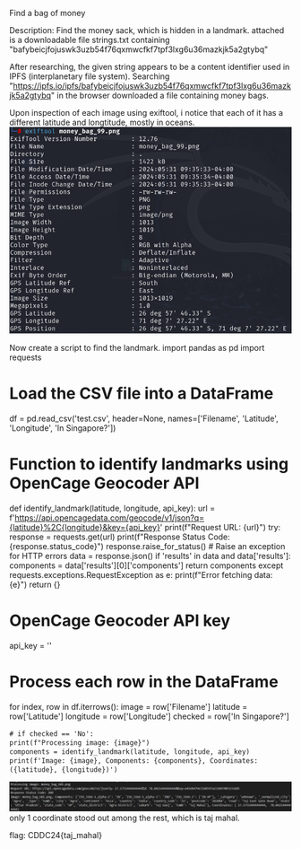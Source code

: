 Find a bag of money

Description:
Find the money sack, which is hidden in a landmark.
attached is a downloadable file strings.txt containing "bafybeicjfojuswk3uzb54f76qxmwcfkf7tpf3lxg6u36mazkjk5a2gtybq"

After researching, the given string appears to be a content identifier used in IPFS (interplanetary file system). Searching "https://ipfs.io/ipfs/bafybeicjfojuswk3uzb54f76qxmwcfkf7tpf3lxg6u36mazkjk5a2gtybq" in the browser downloaded a file containing money bags. 

Upon inspection of each image using exiftool, i notice that each of it has a different latitude and longtitude, mostly in oceans.
![alt text](image.png)

Now create a script to find the landmark.
import pandas as pd
import requests

# Load the CSV file into a DataFrame
df = pd.read_csv('test.csv', header=None, names=['Filename', 'Latitude', 'Longitude', 'In Singapore?'])

# Function to identify landmarks using OpenCage Geocoder API
def identify_landmark(latitude, longitude, api_key):
    url = f'https://api.opencagedata.com/geocode/v1/json?q={latitude}%2C{longitude}&key={api_key}'
    print(f"Request URL: {url}")
    try:
        response = requests.get(url)
        print(f"Response Status Code: {response.status_code}")
        response.raise_for_status()  # Raise an exception for HTTP errors
        data = response.json()
        if 'results' in data and data['results']:
            components = data['results'][0]['components']
            return components
    except requests.exceptions.RequestException as e:
        print(f"Error fetching data: {e}")
    return {}

# OpenCage Geocoder API key
api_key = ''

# Process each row in the DataFrame
for index, row in df.iterrows():
    image = row['Filename']
    latitude = row['Latitude']
    longitude = row['Longitude']
    checked = row['In Singapore?']

    # if checked == 'No':
    print(f"Processing image: {image}")
    components = identify_landmark(latitude, longitude, api_key)
    print(f'Image: {image}, Components: {components}, Coordinates: ({latitude}, {longitude})')

![alt text](image-1.png)
only 1 coordinate stood out among the rest, which is taj mahal.

flag: CDDC24{taj_mahal}
